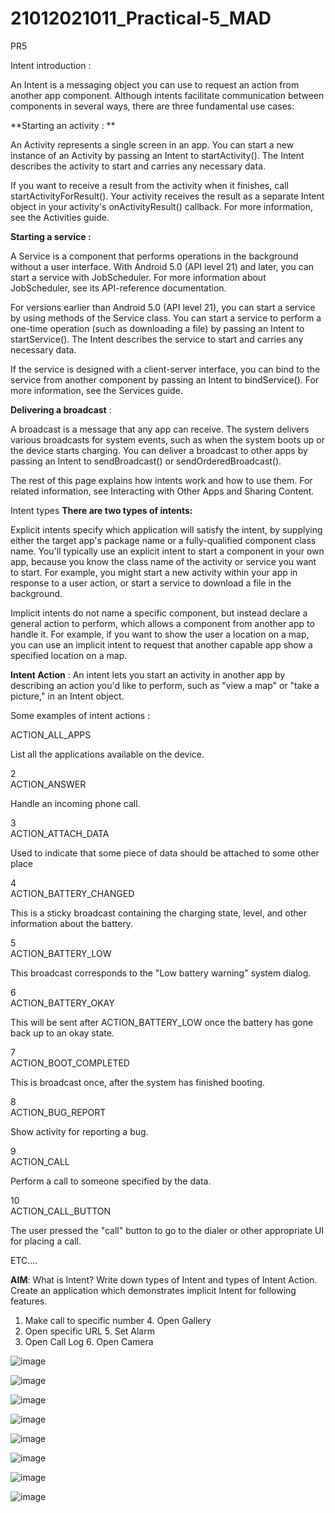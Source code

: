 # 21012021011_Practical-5_MAD
PR5

Intent introduction : 

An Intent is a messaging object you can use to request an action from another app component. Although intents facilitate communication between components in several ways, there are three fundamental use cases:

**Starting an activity : **

An Activity represents a single screen in an app. You can start a new instance of an Activity by passing an Intent to startActivity(). The Intent describes the activity to start and carries any necessary data.

If you want to receive a result from the activity when it finishes, call startActivityForResult(). Your activity receives the result as a separate Intent object in your activity's onActivityResult() callback. For more information, see the Activities guide.

**Starting a service :** 

A Service is a component that performs operations in the background without a user interface. With Android 5.0 (API level 21) and later, you can start a service with JobScheduler. For more information about JobScheduler, see its API-reference documentation.

For versions earlier than Android 5.0 (API level 21), you can start a service by using methods of the Service class. You can start a service to perform a one-time operation (such as downloading a file) by passing an Intent to startService(). The Intent describes the service to start and carries any necessary data.

If the service is designed with a client-server interface, you can bind to the service from another component by passing an Intent to bindService(). For more information, see the Services guide.

**Delivering a broadcast** : 

A broadcast is a message that any app can receive. The system delivers various broadcasts for system events, such as when the system boots up or the device starts charging. You can deliver a broadcast to other apps by passing an Intent to sendBroadcast() or sendOrderedBroadcast().

The rest of this page explains how intents work and how to use them. For related information, see Interacting with Other Apps and Sharing Content.

Intent types
**There are two types of intents:**

Explicit intents specify which application will satisfy the intent, by supplying either the target app's package name or a fully-qualified component class name. You'll typically use an explicit intent to start a component in your own app, because you know the class name of the activity or service you want to start. For example, you might start a new activity within your app in response to a user action, or start a service to download a file in the background.

Implicit intents do not name a specific component, but instead declare a general action to perform, which allows a component from another app to handle it. For example, if you want to show the user a location on a map, you can use an implicit intent to request that another capable app show a specified location on a map.


**Intent Action** : An intent lets you start an activity in another app by describing an action you'd like to perform, such as "view a map" or "take a picture," in an Intent object.

Some examples of intent actions :

ACTION_ALL_APPS

List all the applications available on the device.

2	
ACTION_ANSWER

Handle an incoming phone call.

3	
ACTION_ATTACH_DATA

Used to indicate that some piece of data should be attached to some other place

4	
ACTION_BATTERY_CHANGED

This is a sticky broadcast containing the charging state, level, and other information about the battery.

5	
ACTION_BATTERY_LOW

This broadcast corresponds to the "Low battery warning" system dialog.

6	
ACTION_BATTERY_OKAY

This will be sent after ACTION_BATTERY_LOW once the battery has gone back up to an okay state.

7	
ACTION_BOOT_COMPLETED

This is broadcast once, after the system has finished booting.

8	
ACTION_BUG_REPORT

Show activity for reporting a bug.

9	
ACTION_CALL

Perform a call to someone specified by the data.

10	
ACTION_CALL_BUTTON

The user pressed the "call" button to go to the dialer or other appropriate UI for placing a call.

ETC....

**AIM**: What is Intent? Write down types of Intent and types of Intent Action. Create an
application which demonstrates implicit Intent for following features.
1.	Make call to specific number			4. Open Gallery
2. Open specific URL				5. Set Alarm
3. Open Call Log					6. Open Camera

![image](https://github.com/Sagar20042004/21012021011_Practical-5_MAD/assets/98373145/d61ed4b5-6ddc-4d34-9272-b2a95c81985a)

![image](https://github.com/Sagar20042004/21012021011_Practical-5_MAD/assets/98373145/e8c1d162-a6be-4b79-865b-6a51413b06ed)

![image](https://github.com/Sagar20042004/21012021011_Practical-5_MAD/assets/98373145/bf6a42ce-6236-4bf7-98df-8eb408cb370e)

![image](https://github.com/Sagar20042004/21012021011_Practical-5_MAD/assets/98373145/9ce11a21-006c-4a2a-9e24-15c6a163a1bc)

![image](https://github.com/Sagar20042004/21012021011_Practical-5_MAD/assets/98373145/3f4108fa-ef82-4754-8fd6-afa132f223c2)

![image](https://github.com/Sagar20042004/21012021011_Practical-5_MAD/assets/98373145/aa246338-674a-40eb-9158-bda9a42467c5)

![image](https://github.com/Sagar20042004/21012021011_Practical-5_MAD/assets/98373145/86bb86e2-0629-4544-8529-53ff37244e28)

![image](https://github.com/Sagar20042004/21012021011_Practical-5_MAD/assets/98373145/151d8bb5-d798-4a8d-9630-22c068fe4181)
